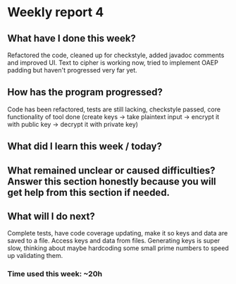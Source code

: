 # Weekly report 4

## What have I done this week?

Refactored the code, cleaned up for checkstyle, added javadoc comments and improved UI. Text to cipher is working now, tried to implement OAEP padding but haven't progressed very far yet.

## How has the program progressed?

Code has been refactored, tests are still lacking, checkstyle passed, core functionality of tool done (create keys -> take plaintext input -> encrypt it with public key -> decrypt it with private key)


## What did I learn this week / today?


## What remained unclear or caused difficulties? Answer this section honestly because you will get help from this section if needed.


## What will I do next?

Complete tests, have code coverage updating, make it so keys and data are saved to a file. Access keys and data from files. 
Generating keys is super slow, thinking about maybe hardcoding some small prime numbers to speed up validating them.


### Time used this week: ~20h
